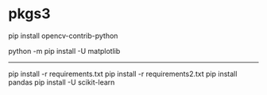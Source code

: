 # pkgs3

pip install opencv-contrib-python

python -m pip install -U matplotlib

---
pip install -r requirements.txt
pip install -r requirements2.txt
pip install pandas
pip install -U scikit-learn
